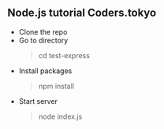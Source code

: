 ## Node.js tutorial Coders.tokyo

- Clone the repo
- Go to directory
  > cd test-express
- Install packages
  > npm install
- Start server
  > node index.js
